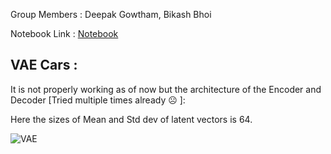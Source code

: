 Group Members : Deepak Gowtham, Bikash Bhoi

Notebook Link : [Notebook](https://github.com/eip4-mars/EIP4P2/blob/master/Session7/Sess7_Cars_VAE.ipynb)



## VAE Cars : 

It is not properly working as of now but the architecture of the Encoder and Decoder [Tried multiple times already ☹ ]:

Here the sizes of Mean and Std dev of latent vectors is 64.

![VAE](https://github.com/eip4-mars/EIP4P2/blob/master/Session7/vae_network.jpg)
